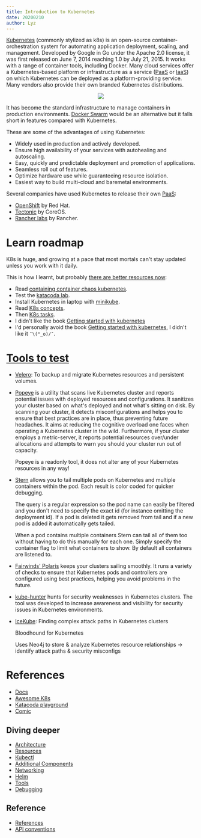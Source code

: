 ```yaml
---
title: Introduction to Kubernetes
date: 20200210
author: Lyz
---
```


[Kubernetes](https://en.wikipedia.org/wiki/Kubernetes) (commonly stylized as
k8s) is an open-source container-orchestration system for automating application
deployment, scaling, and management. Developed by Google in Go under the Apache
2.0 license, it was first released on June 7, 2014 reaching 1.0 by July 21,
2015. It works with a range of container tools, including Docker. Many cloud
services offer a Kubernetes-based platform or infrastructure as a service
([PaaS](https://en.wikipedia.org/wiki/Platform_as_a_service) or
[IaaS](https://en.wikipedia.org/wiki/Infrastructure_as_a_service)) on which
Kubernetes can be deployed as a platform-providing service.  Many vendors also
provide their own branded Kubernetes distributions.

<p align="center">
    <img src="/infoverse/img/kubernetes_logo.png">
</p>

It has become the standard infrastructure to manage containers in production
environments. [Docker Swarm](https://docs.docker.com/engine/swarm/) would be an
alternative but it falls short in features compared with Kubernetes.

These are some of the advantages of using Kubernetes:

* Widely used in production and actively developed.
* Ensure high availability of your services with autohealing and autoscaling.
* Easy, quickly and predictable deployment and promotion of applications.
* Seamless roll out of features.
* Optimize hardware use while guaranteeing resource isolation.
* Easiest way to build multi-cloud and baremetal environments.

Several companies have used Kubernetes to release their own
[PaaS](https://en.wikipedia.org/wiki/Platform_as_a_service):

* [OpenShift](https://en.wikipedia.org/wiki/OpenShift) by Red Hat.
* [Tectonic](https://coreos.com/tectonic/) by CoreOS.
* [Rancher labs](https://en.wikipedia.org/wiki/Rancher_Labs) by Rancher.

# Learn roadmap

K8s is huge, and growing at a pace that most mortals can't stay updated unless
you work with it daily.

This is how I learnt, but probably [there are better resources
now](https://github.com/ramitsurana/awesome-kubernetes#starting-point):

* Read [containing container chaos kubernetes](
  https://opensource.com/life/16/9/containing-container-chaos-kubernetes).
* Test the [katacoda lab](https://www.katacoda.com/courses/kubernetes).
* Install Kubernetes in laptop with
  [minikube](https://kubernetes.io/docs/setup/learning-environment/minikube/).
* Read [K8s concepts](https://kubernetes.io/docs/concepts).
* Then [K8s tasks](https://kubernetes.io/docs/tasks/).
* I didn't like the book [Getting started with kubernetes](https://www.packtpub.com/eu/virtualization-and-cloud/getting-started-kubernetes-third-edition)
* I'd personally avoid the book [Getting started with
  kubernetes](https://www.packtpub.com/eu/virtualization-and-cloud/getting-started-kubernetes-third-edition),
  I didn't like it `¯\(°_o)/¯`.

# [Tools to test](https://filippobuletto.github.io/kubernetes-toolbox/)

* [Velero](https://velero.io/): To backup and migrate Kubernetes resources and
    persistent volumes.

* [Popeye](https://github.com/derailed/popeye) is a utility that scans live
    Kubernetes cluster and reports potential issues with deployed resources and
    configurations. It sanitizes your cluster based on what's deployed and not
    what's sitting on disk. By scanning your cluster, it detects
    misconfigurations and helps you to ensure that best practices are in place,
    thus preventing future headaches. It aims at reducing the cognitive overload
    one faces when operating a Kubernetes cluster in the wild. Furthermore, if
    your cluster employs a metric-server, it reports potential resources
    over/under allocations and attempts to warn you should your cluster run out
    of capacity.

    Popeye is a readonly tool, it does not alter any of your Kubernetes
    resources in any way!

* [Stern](https://github.com/wercker/stern) allows you to tail multiple pods on
    Kubernetes and multiple containers within the pod. Each result is color
    coded for quicker debugging.

    The query is a regular expression so the pod name can easily be filtered and
    you don't need to specify the exact id (for instance omitting the deployment
    id). If a pod is deleted it gets removed from tail and if a new pod is added
    it automatically gets tailed.

    When a pod contains multiple containers Stern can tail all of them too
    without having to do this manually for each one. Simply specify the
    container flag to limit what containers to show. By default all containers
    are listened to.

* [Fairwinds' Polaris](https://github.com/FairwindsOps/polaris) keeps your
    clusters sailing smoothly. It runs a variety of checks to ensure that
    Kubernetes pods and controllers are configured using best practices, helping
    you avoid problems in the future.

* [kube-hunter](https://github.com/aquasecurity/kube-hunter) hunts for security
    weaknesses in Kubernetes clusters. The tool was developed to increase
    awareness and visibility for security issues in Kubernetes environments.
* [IceKube](https://twitter.com/clintgibler/status/1732459956669214784): 
    Finding complex attack paths in Kubernetes clusters

    Bloodhound for Kubernetes

    Uses Neo4j to store & analyze Kubernetes resource relationships → identify attack paths & security misconfigs

# References

* [Docs](https://kubernetes.io/docs/)
* [Awesome K8s](https://github.com/ramitsurana/awesome-kubernetes)
* [Katacoda playground](https://www.katacoda.com/courses/kubernetes/playground)
* [Comic](https://cloud.google.com/kubernetes-engine/kubernetes-comic)

## Diving deeper

* [Architecture](kubernetes_architecture.md)
* [Resources](kubernetes_namespaces.md)
* [Kubectl](kubectl.md)
* [Additional Components](kubernetes_namespaces.md)
* [Networking](kubernetes_networking.md)
* [Helm](helm.md)
* [Tools](kubernetes_tools.md)
* [Debugging](kubernetes_debugging.md)

## Reference

* [References](https://kubernetes.io/docs/reference/)
* [API conventions](https://github.com/kubernetes/community/blob/master/contributors/devel/api-conventions.md)

